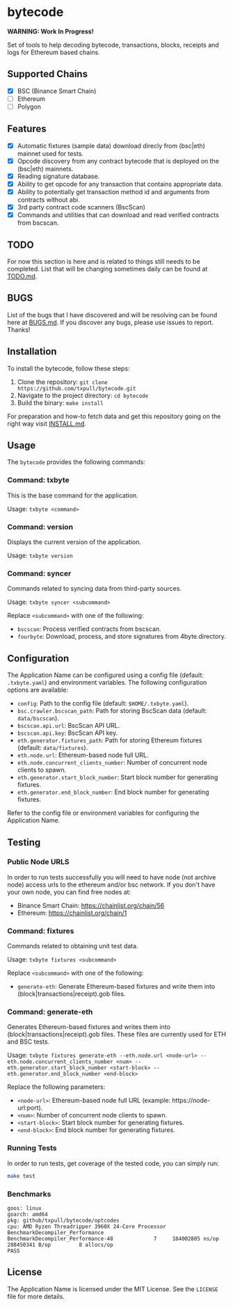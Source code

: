 # bytecode

**WARNING: Work In Progress!**

Set of tools to help decoding bytecode, transactions, blocks, receipts and logs for Ethereum based chains.


## Supported Chains

- [x] BSC (Binance Smart Chain)
- [ ] Ethereum
- [ ] Polygon

## Features

- [x] Automatic fixtures (sample data) download direcly from (bsc|eth) mainnet used for tests.
- [x] Opcode discovery from any contract bytecode that is deployed on the (bsc|eth) mainnets.
- [x] Reading signature database.
- [x] Ability to get opcode for any transaction that contains appropriate data.
- [x] Ability to potentially get transaction method id and arguments from contracts without abi.
- [x] 3rd party contract code scanners (BscScan)
- [x] Commands and utilities that can download and read verified contracts from bscscan.

## TODO

For now this section is here and is related to things still needs to be completed. List that will be changing sometimes daily can be found at [TODO.md].


## BUGS

List of the bugs that I have discovered and will be resolving can be found here at [BUGS.md].
If you discover any bugs, please use issues to report. Thanks!


## Installation

To install the bytecode, follow these steps:

1. Clone the repository: `git clone https://github.com/txpull/bytecode.git`
2. Navigate to the project directory: `cd bytecode`
3. Build the binary: `make install`

For preparation and how-to fetch data and get this repository going on the right way visit [INSTALL.md].

## Usage

The `bytecode` provides the following commands:

### Command: txbyte

This is the base command for the application.

Usage: `txbyte <command>`

### Command: version

Displays the current version of the application.

Usage: `txbyte version`



### Command: syncer

Commands related to syncing data from third-party sources.

Usage: `txbyte syncer <subcommand>`

Replace `<subcommand>` with one of the following:
- `bscscan`: Process verified contracts from bscscan.
- `fourbyte`: Download, process, and store signatures from 4byte.directory.


## Configuration

The Application Name can be configured using a config file (default: `.txbyte.yaml`) and environment variables. The following configuration options are available:

- `config`: Path to the config file (default: `$HOME/.txbyte.yaml`).
- `bsc.crawler.bscscan_path`: Path for storing BscScan data (default: `data/bscscan`).
- `bscscan.api.url`: BscScan API URL.
- `bscscan.api.key`: BscScan API key.
- `eth.generator.fixtures_path`: Path for storing Ethereum fixtures (default: `data/fixtures`).
- `eth.node.url`: Ethereum-based node full URL.
- `eth.node.concurrent_clients_number`: Number of concurrent node clients to spawn.
- `eth.generator.start_block_number`: Start block number for generating fixtures.
- `eth.generator.end_block_number`: End block number for generating fixtures.

Refer to the config file or environment variables for configuring the Application Name.


## Testing

### Public Node URLS

In order to run tests successfully you will need to have node (not archive node) access urls to the
ethereum and/or bsc network. If you don't have your own node, you can find free nodes at:

- Binance Smart Chain: https://chainlist.org/chain/56
- Ethereum: https://chainlist.org/chain/1

### Command: fixtures

Commands related to obtaining unit test data.

Usage: `txbyte fixtures <subcommand>`

Replace `<subcommand>` with one of the following:
- `generate-eth`: Generate Ethereum-based fixtures and write them into (block|transactions|receipt).gob files.

### Command: generate-eth

Generates Ethereum-based fixtures and writes them into (block|transactions|receipt).gob files.
These files are currently used for ETH and BSC tests.

Usage: `txbyte fixtures generate-eth --eth.node.url <node-url> --eth.node.concurrent_clients_number <num> --eth.generator.start_block_number <start-block> --eth.generator.end_block_number <end-block>`

Replace the following parameters:
- `<node-url>`: Ethereum-based node full URL (example: https://node-url:port).
- `<num>`: Number of concurrent node clients to spawn.
- `<start-block>`: Start block number for generating fixtures.
- `<end-block>`: End block number for generating fixtures.


### Running Tests

In order to run tests, get coverage of the tested code, you can simply run:

```sh
make test
```

### Benchmarks

```
goos: linux
goarch: amd64
pkg: github/txpull/bytecode/optcodes
cpu: AMD Ryzen Threadripper 3960X 24-Core Processor 
BenchmarkDecompiler_Performance
BenchmarkDecompiler_Performance-48    	       7	 184002805 ns/op	288450341 B/op	       8 allocs/op
PASS
```

## License

The Application Name is licensed under the MIT License. See the `LICENSE` file for more details.


[INSTALL.md]: </docs/INSTALL.md>
[BUGS.md]: <BUGS.md>
[TODO.md]: <TODO.md>